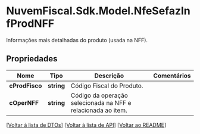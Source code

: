# NuvemFiscal.Sdk.Model.NfeSefazInfProdNFF
Informações mais detalhadas do produto (usada na NFF).

## Propriedades

Nome | Tipo | Descrição | Comentários
------------ | ------------- | ------------- | -------------
**cProdFisco** | **string** | Código Fiscal do Produto. | 
**cOperNFF** | **string** | Código da operação selecionada na NFF e relacionada ao item. | 

[[Voltar à lista de DTOs]](../README.md#documentation-for-models) [[Voltar à lista de API]](../README.md#documentation-for-api-endpoints) [[Voltar ao README]](../README.md)

